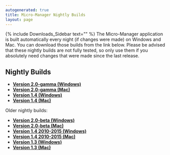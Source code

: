 ```yaml
---
autogenerated: true
title: Micro-Manager Nightly Builds
layout: page
---
```


{% include Downloads_Sidebar text="" %} The Micro-Manager application is
built automatically every night (if changes were made) on Windows and
Mac. You can download those builds from the link below. Please be
advised that these nightly builds are not fully tested, so only use them
if you absolutely need changes that were made since the last release.

## Nightly Builds

-   [**Version 2.0-gamma
    (Windows)**](https://valelab4.ucsf.edu/~MM/nightlyBuilds/2.0.0-gamma/Windows)
-   [**Version 2.0-gamma
    (Mac)**](https://valelab4.ucsf.edu/~MM/nightlyBuilds/2.0.0-gamma/Mac)
-   [**Version 1.4
    (Windows)**](http://valelab4.ucsf.edu/~MM/nightlyBuilds/1.4/Windows)
-   [**Version 1.4
    (Mac)**](http://valelab4.ucsf.edu/~MM/nightlyBuilds/1.4/Mac)

Older nightly builds:

-   [**Version 2.0-beta
    (Windows)**](https://valelab4.ucsf.edu/~MM/nightlyBuilds/2.0.0-beta/Windows)
-   [**Version 2.0-beta
    (Mac)**](https://valelab4.ucsf.edu/~MM/nightlyBuilds/2.0.0-beta/Mac)
-   [**Version 1.4 2010-2015
    (Windows)**](http://valelab4.ucsf.edu/~MM/nightlyBuilds/1.4-old/Windows)
-   [**Version 1.4 2010-2015
    (Mac)**](http://valelab4.ucsf.edu/~MM/nightlyBuilds/1.4-old/Mac)
-   [**Version 1.3
    (Windows)**](http://valelab4.ucsf.edu/~MM/nightlyBuilds/1.3/Windows)
-   [**Version 1.3
    (Mac)**](http://valelab4.ucsf.edu/~MM/nightlyBuilds/1.3/Mac)

